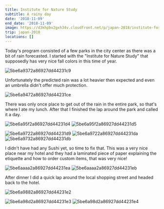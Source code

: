 ```yaml
---
title: Institute for Nature Study
subtitle: A rainy day
date: '2018-11-09'
end_date: '2018-11-09'
image: https://d3khpbv2gxh34v.cloudfront.net/p/japan-2018/institute-for-nature-study/5be6a9f32a86927dd44231e9.jpg
trip: japan-2018
locations: []
---
```


Today's program consisted of a few parks in the city center as there was a bit of rain forecasted. I started with the "Institute for Nature Study" that supposedly has very nice fall colors in this time of year.

![5be6a9372a86927dd44231c9](https://d3khpbv2gxh34v.cloudfront.net/p/japan-2018/institute-for-nature-study/5be6a93c2a86927dd44231ca.jpg "1.5")

Unfortunately the predicted rain was a lot heavier then expected and even an umbrella didn't offer much protection.

![5be6a9472a86927dd44231ce](https://d3khpbv2gxh34v.cloudfront.net/p/japan-2018/institute-for-nature-study/5be6a94b2a86927dd44231cf.jpg "1.5")

There was only once place to get out of the rain in the entire park, so that's where I ate my lunch. After that I finished the lap around the park and called it a day.

![5be6a95f2a86927dd44231d4](https://d3khpbv2gxh34v.cloudfront.net/p/japan-2018/institute-for-nature-study/5be6a9622a86927dd44231d6.jpg "1.5")
![5be6a95f2a86927dd44231d5](https://d3khpbv2gxh34v.cloudfront.net/p/japan-2018/institute-for-nature-study/5be6a9692a86927dd44231d7.jpg "1.5")

![5be6a9722a86927dd44231d9](https://d3khpbv2gxh34v.cloudfront.net/p/japan-2018/institute-for-nature-study/5be6a97c2a86927dd44231e1.jpg "1.5")
![5be6a9722a86927dd44231da](https://d3khpbv2gxh34v.cloudfront.net/p/japan-2018/institute-for-nature-study/5be6a9772a86927dd44231dc.jpg "1.5")
![5be6a9732a86927dd44231db](https://d3khpbv2gxh34v.cloudfront.net/p/japan-2018/institute-for-nature-study/5be6a97c2a86927dd44231e0.jpg "1.5")

I didn't have had any Sushi yet, so time to fix that. This was a very nice place near my hotel and they had a laminated piece of paper explaining the etiquette and how to order custom items, that was very nice!

![5be6aaaa2a86927dd44231ea](https://d3khpbv2gxh34v.cloudfront.net/p/japan-2018/institute-for-nature-study/5be6aaaf2a86927dd44231ec.jpg "1.777")
![5be6aaaa2a86927dd44231eb](https://d3khpbv2gxh34v.cloudfront.net/p/japan-2018/institute-for-nature-study/5be6aaaf2a86927dd44231ed.jpg "1.777")

After dinner I did a quick lap around the local shopping street and headed back to the hotel.

![5be6a9882a86927dd44231e2](https://d3khpbv2gxh34v.cloudfront.net/p/japan-2018/institute-for-nature-study/5be6a9962a86927dd44231e8.jpg "1.5")

![5be6a98d2a86927dd44231e3](https://d3khpbv2gxh34v.cloudfront.net/p/japan-2018/institute-for-nature-study/5be6a9942a86927dd44231e7.jpg "1.5")
![5be6a98d2a86927dd44231e4](https://d3khpbv2gxh34v.cloudfront.net/p/japan-2018/institute-for-nature-study/5be6a9922a86927dd44231e5.jpg "1.635")


